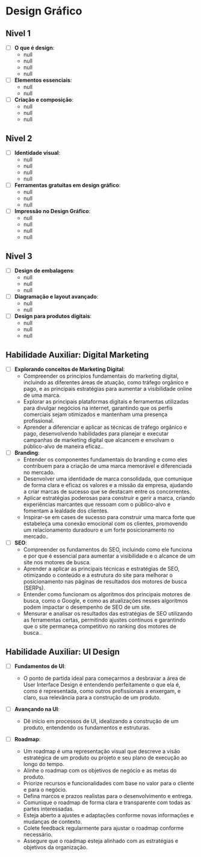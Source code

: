# Design Gráfico
## Nivel 1
- [ ] **O que é design**:
   - null
   - null
   - null
   - null
- [ ] **Elementos essenciais**:
   - null
   - null
- [ ] **Criação e composição**:
   - null
   - null
   - null
## Nivel 2
- [ ] **Identidade visual**:
   - null
   - null
   - null
   - null
- [ ] **Ferramentas gratuitas em design gráfico**:
   - null
   - null
   - null
- [ ] **Impressão no Design Gráfico**:
   - null
   - null
   - null
   - null
## Nivel 3
- [ ] **Design de embalagens**:
   - null
   - null
   - null
- [ ] **Diagramação e layout avançado**:
   - null
   - null
- [ ] **Design para produtos digitais**:
   - null
   - null
   - null
## Habilidade Auxiliar: Digital Marketing 
- [ ] **Explorando conceitos de Marketing Digital**:
   - Compreender os princípios fundamentais do marketing digital, incluindo as diferentes áreas de atuação, como tráfego orgânico e pago, e as principais estratégias para aumentar a visibilidade online de uma marca.
   - Explorar as principais plataformas digitais e ferramentas utilizadas para divulgar negócios na internet, garantindo que os perfis comerciais sejam otimizados e mantenham uma presença profissional.
   - Aprender a diferenciar e aplicar as técnicas de tráfego orgânico e pago, desenvolvendo habilidades para planejar e executar campanhas de marketing digital que alcancem e envolvam o público-alvo de maneira eficaz..
- [ ] **Branding**:
   - Entender os componentes fundamentais do branding e como eles contribuem para a criação de uma marca memorável e diferenciada no mercado.
   - Desenvolver uma identidade de marca consolidada, que comunique de forma clara e eficaz os valores e a missão da empresa, ajudando a criar marcas de sucesso que se destacam entre os concorrentes.
   - Aplicar estratégias poderosas para construir e gerir a marca, criando experiências marcantes que ressoam com o público-alvo e fomentam a lealdade dos clientes.
   - Inspirar-se em cases de sucesso para construir uma marca forte que estabeleça uma conexão emocional com os clientes, promovendo um relacionamento duradouro e um forte posicionamento no mercado..
- [ ] **SEO**:
   - Compreender os fundamentos do SEO, incluindo como ele funciona e por que é essencial para aumentar a visibilidade e o alcance de um site nos motores de busca.
   - Aprender a aplicar as principais técnicas e estratégias de SEO, otimizando o conteúdo e a estrutura do site para melhorar o posicionamento nas páginas de resultados dos motores de busca (SERPs).
   - Entender como funcionam os algoritmos dos principais motores de busca, como o Google, e como as atualizações nesses algoritmos podem impactar o desempenho de SEO de um site.
   - Mensurar e analisar os resultados das estratégias de SEO utilizando as ferramentas certas, permitindo ajustes contínuos e garantindo que o site permaneça competitivo no ranking dos motores de busca..
## Habilidade Auxiliar: UI Design 
- [ ] **Fundamentos de UI**:
   - O ponto de partida ideal para começarmos a desbravar a área de User Interface Design é entendendo perfeitamente o que ela é, como é representada, como outros profissionais a enxergam, e claro, sua relevância para a construção de um produto.
- [ ] **Avançando na UI**:
   - Dê início em processos de UI, idealizando a construção de um produto, entendendo os fundamentos e estruturas.

- [ ] **Roadmap**:
   - Um roadmap é uma representação visual que descreve a visão estratégica de um produto ou projeto e seu plano de execução ao longo do tempo.
   - Alinhe o roadmap com os objetivos de negócio e as metas do produto.
   - Priorize recursos e funcionalidades com base no valor para o cliente e para o negócio.
   - Defina marcos e prazos realistas para o desenvolvimento e entrega.
   - Comunique o roadmap de forma clara e transparente com todas as partes interessadas.
   - Esteja aberto a ajustes e adaptações conforme novas informações e mudanças de contexto.
   - Colete feedback regularmente para ajustar o roadmap conforme necessário.
   - Assegure que o roadmap esteja alinhado com as estratégias e objetivos da organização.
